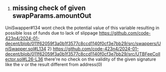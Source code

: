 1) ## missing check of given swapParams.amountOut
UniSwapper#134 wont check the potential value of this variable resulting in possible loss of funds due to lack of slippage
https://github.com/code-423n4/2024-01-decent/blob/011f62059f3a0b1f3577c8ccd1140f0cf3e7bb29/src/swappers/UniSwapper.sol#L134
2) https://github.com/code-423n4/2024-01-decent/blob/011f62059f3a0b1f3577c8ccd1140f0cf3e7bb29/src/UTBFeeCollector.sol#L26-L36
there're no check on the validity of the given signature like the v or the result different from address(0)